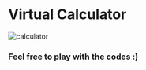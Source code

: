 # Virtual Calculator

![calculator](https://user-images.githubusercontent.com/29921692/86426824-4303d700-bd06-11ea-8f56-0ec02518b261.gif)

### Feel free to play with the codes :)

